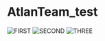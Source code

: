 # AtlanTeam_test

![FIRST](https://github.com/olegsvs/AtlanTeam_test/blob/master/images/1.jpg)
![SECOND](https://github.com/olegsvs/AtlanTeam_test/blob/master/images/2.jpg)
![THREE](https://github.com/olegsvs/AtlanTeam_test/blob/master/images/3.jpg)
